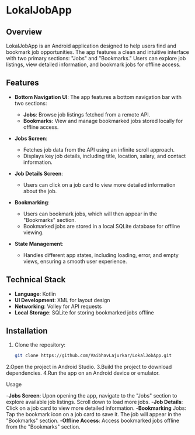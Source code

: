 # LokalJobApp

## Overview

LokalJobApp is an Android application designed to help users find and bookmark job opportunities. The app features a clean and intuitive interface with two primary sections: "Jobs" and "Bookmarks." Users can explore job listings, view detailed information, and bookmark jobs for offline access.

## Features

- **Bottom Navigation UI**: The app features a bottom navigation bar with two sections:
  - **Jobs**: Browse job listings fetched from a remote API.
  - **Bookmarks**: View and manage bookmarked jobs stored locally for offline access.
  
- **Jobs Screen**: 
  - Fetches job data from the API using an infinite scroll approach.
  - Displays key job details, including title, location, salary, and contact information.
  
- **Job Details Screen**:
  - Users can click on a job card to view more detailed information about the job.
  
- **Bookmarking**:
  - Users can bookmark jobs, which will then appear in the "Bookmarks" section.
  - Bookmarked jobs are stored in a local SQLite database for offline viewing.
  
- **State Management**:
  - Handles different app states, including loading, error, and empty views, ensuring a smooth user experience.

## Technical Stack

- **Language**: Kotlin
- **UI Development**: XML for layout design
- **Networking**: Volley for API requests
- **Local Storage**: SQLite for storing bookmarked jobs offline

## Installation

1. Clone the repository:
   ```bash
   git clone https://github.com/VaibhavLajurkar/LokalJobApp.git
2.Open the project in Android Studio.
3.Build the project to download dependencies.
4.Run the app on an Android device or emulator.

Usage

-**Jobs Screen**: Upon opening the app, navigate to the "Jobs" section to explore available job listings. Scroll down to load more jobs.
-**Job Details**: Click on a job card to view more detailed information.
-**Bookmarking** Jobs: Tap the bookmark icon on a job card to save it. The job will appear in the "Bookmarks" section.
-**Offline Access**: Access bookmarked jobs offline from the "Bookmarks" section.
